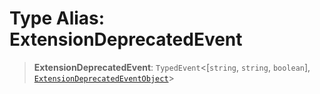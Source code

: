 # Type Alias: ExtensionDeprecatedEvent

> **ExtensionDeprecatedEvent**: `TypedEvent`\<\[`string`, `string`, `boolean`\], [`ExtensionDeprecatedEventObject`](../interfaces/ExtensionDeprecatedEventObject.md)\>
